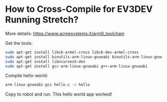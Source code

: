 # How to Cross-Compile for EV3DEV Running Stretch?

More details: https://www.acmesystems.it/arm9_toolchain

Get the tools:

```bash
sudo apt-get install libc6-armel-cross libc6-dev-armel-cross
sudo apt-get install binutils-arm-linux-gnueabi binutils-arm-linux-gnueabi
sudo apt-get install libncurses5-dev
sudo apt-get install gcc-arm-linux-gnueabi g++-arm-linux-gnueabi
```

Compile hello-world:

```bash
arm-linux-gnueabi-gcc hello.c -o hello
```

Copy to robot and run. This hello world app worked!
